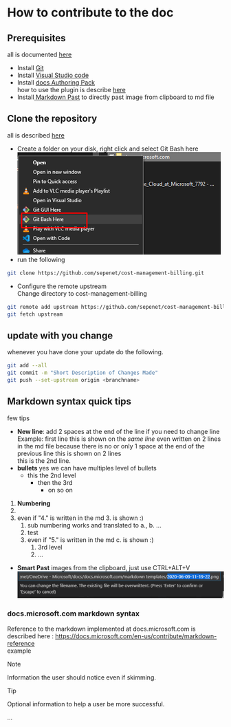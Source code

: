 # How to contribute to the doc

## Prerequisites
all is documented [here](https://docs.microsoft.com/en-us/contribute/get-started-setup-tools) 
- Install [Git](https://git-scm.com/)
- Install [Visual Studio code](https://code.visualstudio.com/) 
- Install [docs Authoring Pack](https://marketplace.visualstudio.com/items?itemName=docsmsft.docs-authoring-pack)  
how to use the plugin is describe [here](https://marketplace.visualstudio.com/items?itemName=docsmsft.docs-markdown) 
- Install[ Markdown Past](https://marketplace.visualstudio.com/items?itemName=telesoho.vscode-markdown-paste-image) to directly past image from clipboard to md file

## Clone the repository
all is described [here](https://docs.microsoft.com/en-us/contribute/get-started-setup-local#choose-a-local-folder)  
- Create a folder on your disk, right click and select Git Bash here   
![](media/how-to-contribute/gitbashhere.png)
- run the following  
```bash
git clone https://github.com/sepenet/cost-management-billing.git
```
- Configure the remote upstream  
Change directory to cost-management-billing
```bash
git remote add upstream https://github.com/sepenet/cost-management-billing.git
git fetch upstream
```

## update with you change
whenever you have done your update do the following. 
```bash
git add --all
git commit -m "Short Description of Changes Made"
git push --set-upstream origin <branchname>
```

## Markdown syntax quick tips
few tips
- **New line**: add 2 spaces at the end of the line if you need to change line  
Example: first line 
this is shown on the *same line* even written on 2 lines in the md file because there is no or only 1 space at the end of the previous line 
this is shown on 2 lines  
this is the 2nd line. 
- **bullets** yes we can have multiples level of bullets
    - this the 2nd level
        - then the 3rd
            - on so on
1. **Numbering**  
2. 
4. even if "4." is written in the md 3. is shown :)  
    1. sub numbering works and translated to a., b. ...
    2. test 
    5. even if "5." is written in the md c. is shown :)
        1. 3rd level
        2. ...
- **Smart Past** images from the clipboard, just use CTRL+ALT+V  
![](media/how-to-contribute/2020-06-09-11-20-57.png)


### docs.microsoft.com markdown syntax
Reference to the markdown implemented at docs.microsoft.com is described here : https://docs.microsoft.com/en-us/contribute/markdown-reference  
example 
> [!NOTE]
> Information the user should notice even if skimming.

> [!TIP]
> Optional information to help a user be more successful.

...

